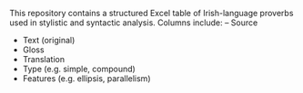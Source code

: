 This repository contains a structured Excel table of Irish-language proverbs used in stylistic and syntactic analysis. Columns include:
– Source
- Text (original)
- Gloss
- Translation
- Type (e.g. simple, compound)
- Features (e.g. ellipsis, parallelism)
